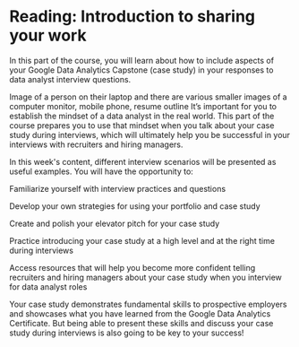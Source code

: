 # Reading: Introduction to sharing your work

In this part of the course, you will learn about how to include aspects of your Google Data Analytics Capstone (case study) in your responses to data analyst interview questions.

Image of a person on their laptop and there are various smaller images of a computer monitor, mobile phone, resume outline
It’s important for you to establish the mindset of a data analyst in the real world. This part of the course prepares you to use that mindset when you talk about your case study during interviews, which will ultimately help you be successful in your interviews with recruiters and hiring managers.

In this week's content, different interview scenarios will be presented as useful examples. You will have the opportunity to:

Familiarize yourself with interview practices and questions

Develop your own strategies for using your portfolio and case study 

Create and polish your elevator pitch for your case study

Practice introducing your case study at a high level and at the right time during interviews

Access resources that will help you become more confident telling recruiters and hiring managers about your case study when you interview for data analyst roles

Your case study demonstrates fundamental skills to prospective employers and showcases what you have learned from the Google Data Analytics Certificate. But being able to present these skills and discuss your case study during interviews is also going to be key to your success!  
